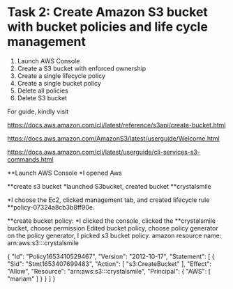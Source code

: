 # Task 2: Create Amazon S3 bucket with bucket policies and life cycle management

1. Launch AWS Console
2. Create a S3 bucket with enforced ownership
3. Create a single lifecycle policy
4. Create a single bucket policy
5. Delete all policies
6. Delete S3 bucket



For guide, kindly visit

https://docs.aws.amazon.com/cli/latest/reference/s3api/create-bucket.html

https://docs.aws.amazon.com/AmazonS3/latest/userguide/Welcome.html

https://docs.aws.amazon.com/cli/latest/userguide/cli-services-s3-commands.html




**Launch AWS Console
*I opened Aws

**create s3 bucket
*launched S3bucket, created bucket    **crystalsmile

*I choose the Ec2, clicked management tab, and created lifecycle rule  **policy-07324a8cb3b8ff90e.

**create bucket policy: *I clicked the console, clicked the **crystalsmile bucket, choose permission
Edited bucket policy, choose policy generator
on the policy generator, I picked s3 bucket policy.
amazon resource name:   arn:aws:s3:::crystalsmile

{
  "Id": "Policy1653410529467",
  "Version": "2012-10-17",
  "Statement": [
    {
      "Sid": "Stmt1653407699483",
      "Action": [
        "s3:CreateBucket"
      ],
      "Effect": "Allow",
      "Resource": "arn:aws:s3:::crystalsmile",
      "Principal": {
        "AWS": [
          "mariam"
        ]
      }
    }
  ]
}
